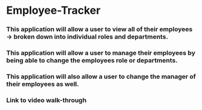 # Employee-Tracker

### This application will allow a user to view all of their employees -> broken down into individual roles and departments.
### This application will allow a user to manage their employees by being able to change the employees role or departments.
### This application will also allow a user to change the manager of their employees as well. 

### Link to video walk-through
